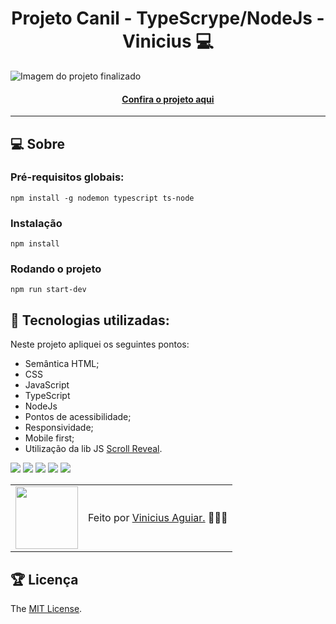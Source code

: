<h1 align="center">Projeto Canil - TypeScrype/NodeJs - Vinicius 💻</h1>

![Imagem do projeto finalizado](/public/images/projetocanil.gif)

<h4 align="center"><a href="https://projeto-canil-ri459e5ic-viniciusdevs-projects.vercel.app/" target="_blank">Confira o projeto aqui</a></h4>

---

## 💻 Sobre

### Pré-requisitos globais:
`npm install -g nodemon typescript ts-node`

### Instalação
`npm install`

### Rodando o projeto
`npm run start-dev`



## 🧠 Tecnologias utilizadas:

Neste projeto apliquei os seguintes pontos:
+ Semântica HTML;
+ CSS
+ JavaScript
+ TypeScript
+ NodeJs
+ Pontos de acessibilidade;
+ Responsividade;
+ Mobile first;
+ Utilização da lib JS <a href="https://scrollrevealjs.org">Scroll Reveal</a>.

<div>
    <img src="https://img.shields.io/badge/HTML5-E34F26?style=for-the-badge&logo=html5&logoColor=white" />
    <img src="https://img.shields.io/badge/CSS3-1572B6?style=for-the-badge&logo=css3&logoColor=white" />
    <img src="https://img.shields.io/badge/JavaScript-F7DF1E?style=for-the-badge&logo=javascript&logoColor=black" />
    <img src="https://img.shields.io/badge/TypeScript-007ACC?style=for-the-badge&logo=typescript&logoColor=white" />
    <img src="https://img.shields.io/badge/node.js-6DA55F?style=for-the-badge&logo=node.js&logoColor=white" />
</div>

<table>
  <tr>
    <td>
      <img src="https://github.com/vinimax001.png" width="100px" />
    </td>
    <td>
      Feito por <a href="https://github.com/vinimax001">Vinicius Aguiar.</a> 🙋🏿‍♂️
    </td>
  </tr>
</table>

## 🏆 Licença

The [MIT License](./LICENSE).
